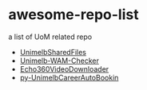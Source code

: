 # awesome-repo-list
a list of UoM related repo

+ [UnimelbSharedFiles](https://github.com/yxliang01/UnimelbSharedFiles)
+ [Unimelb-WAM-Checker](https://github.com/yxliang01/Unimelb-WAM-Checker)
+ [Echo360VideoDownloader](https://github.com/yxliang01/Echo360VideoDownloader)
+ [py-UnimelbCareerAutoBookin](https://github.com/ChrisLinn/py-UnimelbCareerAutoBookin)
